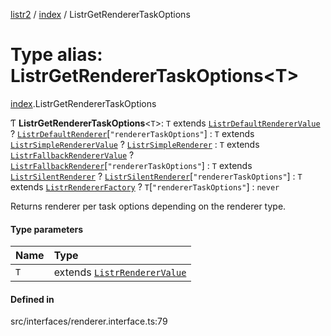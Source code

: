[listr2](../README.md) / [index](../modules/index.md) / ListrGetRendererTaskOptions

# Type alias: ListrGetRendererTaskOptions<T\>

[index](../modules/index.md).ListrGetRendererTaskOptions

Ƭ **ListrGetRendererTaskOptions**<`T`\>: `T` extends [`ListrDefaultRendererValue`](index.ListrDefaultRendererValue.md) ? [`ListrDefaultRenderer`](index.ListrDefaultRenderer.md)[``"rendererTaskOptions"``] : `T` extends [`ListrSimpleRendererValue`](index.ListrSimpleRendererValue.md) ? [`ListrSimpleRenderer`](index.ListrSimpleRenderer.md) : `T` extends [`ListrFallbackRendererValue`](index.ListrFallbackRendererValue.md) ? [`ListrFallbackRenderer`](index.ListrFallbackRenderer.md)[``"rendererTaskOptions"``] : `T` extends [`ListrSilentRenderer`](index.ListrSilentRenderer.md) ? [`ListrSilentRenderer`](index.ListrSilentRenderer.md)[``"rendererTaskOptions"``] : `T` extends [`ListrRendererFactory`](index.ListrRendererFactory.md) ? `T`[``"rendererTaskOptions"``] : `never`

Returns renderer per task options depending on the renderer type.

#### Type parameters

| Name | Type |
| :------ | :------ |
| `T` | extends [`ListrRendererValue`](index.ListrRendererValue.md) |

#### Defined in

src/interfaces/renderer.interface.ts:79
